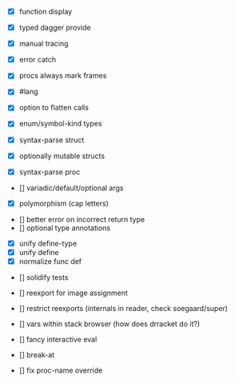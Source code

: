 - [X] function display
- [X] typed dagger provide
- [X] manual tracing
- [X] error catch
- [X] procs always mark frames
- [X] #lang
- [X] option to flatten calls
- [X] enum/symbol-kind types
- [X] syntax-parse struct
- [X] optionally mutable structs

- [X] syntax-parse proc
- [] variadic/default/optional args
- [X] polymorphism (cap letters)
- [] better error on incorrect return type
- [] optional type annotations

- [X] unify define-type
- [X] unify define
- [X] normalize func def

- [] solidify tests
- [] reexport for image assignment
- [] restrict reexports (internals in reader, check soegaard/super)

- [] vars within stack browser (how does drracket do it?)
- [] fancy interactive eval

- [] break-at
- [] fix proc-name override
